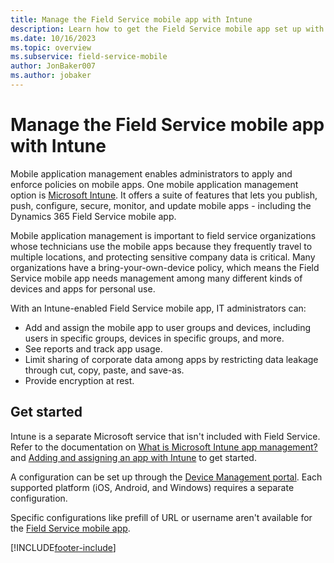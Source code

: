 ```yaml
---
title: Manage the Field Service mobile app with Intune
description: Learn how to get the Field Service mobile app set up with Microsoft Intune.
ms.date: 10/16/2023
ms.topic: overview
ms.subservice: field-service-mobile
author: JonBaker007
ms.author: jobaker
---
```


# Manage the Field Service mobile app with Intune

Mobile application management enables administrators to apply and enforce policies on mobile apps. One mobile application management option is [Microsoft Intune](/intune/apps/app-management). It offers a suite of features that lets you publish, push, configure, secure, monitor, and update mobile apps - including the Dynamics 365 Field Service mobile app.

Mobile application management is important to field service organizations whose technicians use the mobile apps because they frequently travel to multiple locations, and protecting sensitive company data is critical. Many organizations have a bring-your-own-device policy, which means the Field Service mobile app needs management among many different kinds of devices and apps for personal use.

With an Intune-enabled Field Service mobile app, IT administrators can:

- Add and assign the mobile app to user groups and devices, including users in specific groups, devices in specific groups, and more.
- See reports and track app usage.
- Limit sharing of corporate data among apps by restricting data leakage through cut, copy, paste, and save-as.
- Provide encryption at rest.

## Get started

Intune is a separate Microsoft service that isn't included with Field Service. Refer to the documentation on [What is Microsoft Intune app management?](/intune/apps/app-management) and [Adding and assigning an app with Intune](/intune/apps/quickstart-add-assign-app) to get started.

A configuration can be set up through the [Device Management portal](https://devicemanagement.microsoft.com/). Each supported platform (iOS, Android, and Windows) requires a separate configuration.

Specific configurations like prefill of URL or username aren't available for the [Field Service mobile app](overview.md).

[!INCLUDE[footer-include](../../includes/footer-banner.md)]

